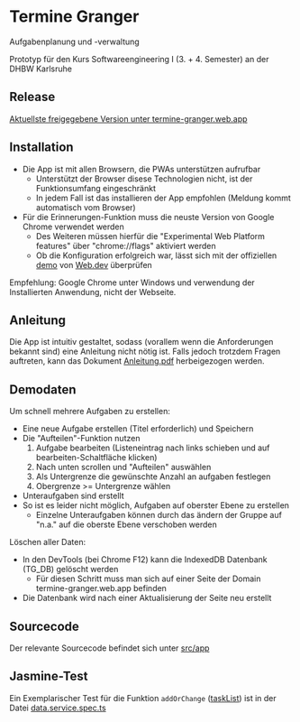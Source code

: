 # Termine Granger
Aufgabenplanung und -verwaltung

Prototyp für den Kurs Softwareengineering I (3. + 4. Semester) an der DHBW Karlsruhe

## Release
[Aktuellste freigegebene Version unter termine-granger.web.app](https://termine-granger.web.app)


## Installation
* Die App ist mit allen Browsern, die PWAs unterstützen aufrufbar
  * Unterstützt der Browser disese Technologien nicht, ist der Funktionsumfang eingeschränkt
  * In jedem Fall ist das installieren der App empfohlen (Meldung kommt automatisch vom Browser)
* Für die Erinnerungen-Funktion muss die neuste Version von Google Chrome verwendet werden
  * Des Weiteren müssen hierfür die "Experimental Web Platform features" über "chrome://flags" aktiviert werden
  * Ob die Konfiguration erfolgreich war, lässt sich mit der offiziellen [demo](https://notification-triggers.glitch.me/) von [Web.dev](https://web.dev/notification-triggers/) überprüfen
  
Empfehlung: Google Chrome unter Windows und verwendung der Installierten Anwendung, nicht der Webseite.

## Anleitung
Die App ist intuitiv gestaltet, sodass (vorallem wenn die Anforderungen bekannt sind) eine Anleitung nicht nötig ist.
Falls jedoch trotzdem Fragen auftreten, kann das Dokument [Anleitung.pdf](Anleitung.pdf) herbeigezogen werden.

## Demodaten
Um schnell mehrere Aufgaben zu erstellen:
* Eine neue Aufgabe erstellen (Titel erforderlich) und Speichern
* Die "Aufteilen"-Funktion nutzen
  1. Aufgabe bearbeiten (Listeneintrag nach links schieben und auf bearbeiten-Schaltfläche klicken)
  2. Nach unten scrollen und "Aufteilen" auswählen
  3. Als Untergrenze die gewünschte Anzahl an aufgaben festlegen
  4. Obergrenze >= Untergrenze wählen
* Unteraufgaben sind erstellt
* So ist es leider nicht möglich, Aufgaben auf oberster Ebene zu erstellen
  * Einzelne Unteraufgaben können durch das ändern der Gruppe auf "n.a." auf die oberste Ebene verschoben werden

Löschen aller Daten:
* In den DevTools (bei Chrome F12) kann die IndexedDB Datenbank (TG_DB) gelöscht werden
  * Für diesen Schritt muss man sich auf einer Seite der Domain termine-granger.web.app befinden
* Die Datenbank wird nach einer Aktualisierung der Seite neu erstellt


## Sourcecode
Der relevante Sourcecode befindet sich unter [src/app](src/app/)


## Jasmine-Test
Ein Exemplarischer Test für die Funktion `addOrChange` ([taskList](src/app/data/taskList.ts)) ist in der Datei [data.service.spec.ts](src/app/data/data.service.spec.ts)
